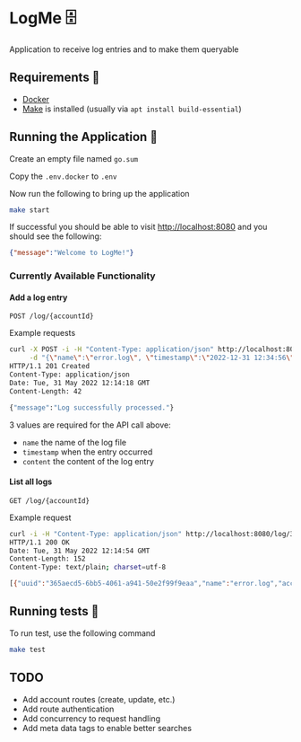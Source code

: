 # LogMe 🗄️

Application to receive log entries and to make them queryable

## Requirements 🐳

- [Docker](https://docs.docker.com/engine/install/)
- [Make](https://www.tutorialspoint.com/unix_commands/make.htm) is installed (usually via `apt install build-essential`)

## Running the Application 🚀

Create an empty file named `go.sum`

Copy the `.env.docker` to `.env`

Now run the following to bring up the application

```bash
make start
```

If successful you should be able to visit [http://localhost:8080](http://localhost:8080) and you should see the following:

```json
{"message":"Welcome to LogMe!"}
```

### Currently Available Functionality


#### Add a log entry

```
POST /log/{accountId}
```

Example requests

```bash
curl -X POST -i -H "Content-Type: application/json" http://localhost:8080/log/321 \
     -d "{\"name\":\"error.log\", \"timestamp\":\"2022-12-31 12:34:56\", \"content\":\"this is another log entry\", \"account_id\":321}"
HTTP/1.1 201 Created
Content-Type: application/json
Date: Tue, 31 May 2022 12:14:18 GMT
Content-Length: 42

{"message":"Log successfully processed."}
```

3 values are required for the API call above:

- `name` the name of the log file
- `timestamp` when the entry occurred
- `content` the content of the log entry

#### List all logs

```
GET /log/{accountId}
```

Example request

```bash
curl -i -H "Content-Type: application/json" http://localhost:8080/log/321
HTTP/1.1 200 OK
Date: Tue, 31 May 2022 12:14:54 GMT
Content-Length: 152
Content-Type: text/plain; charset=utf-8

[{"uuid":"365aecd5-6bb5-4061-a941-50e2f99f9eaa","name":"error.log","account_id":321,"dt":"2022-12-31T12:34:56Z","content":"this is another log entry"}]
```

## Running tests 🧪

To run test, use the following command

```bash
make test
```

## TODO

- Add account routes (create, update, etc.)
- Add route authentication
- Add concurrency to request handling
- Add meta data tags to enable better searches
